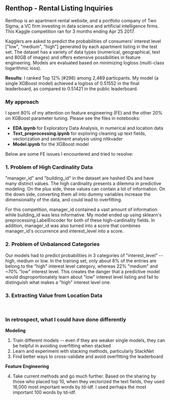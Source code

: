 ## Renthop - Rental Listing Inquiries

Renthop is an apartment rental website, and a portfolio company of Two Sigma, a VC firm investing in data science and artificial intelligence firms. This Kaggle competition ran for 3 months ending Apr 25 2017. 

Kagglers are asked to predict the probabilities of consumers' interest level ["low", "medium", "high"] generated by each apartment listing in the test set. The dataset has a variety of data types (numerical, geographical, text and 80GB of images) and offers extensive possibilities in feature engineering. Models are evaluated based on minimizing logloss (multi-class logarithmic loss). 

**Results**: I ranked Top 12% (#298) among 2,489 particpants. My model (a single XGBoost model) achieved a logloss of 0.51552 in the final leaderboard, as compared to 0.51421 in the public leaderboard. 

### My approach
I spent 80% of my attention on feature engineering (FE) and the other 20% on XGBoost parameter tuning. Please see the files in notebooks:
- **EDA.ipynb** for Exploratory Data Analysis, in numerical and location data
- **Text_preprocessing.ipynb** for exploring cleaning up text fields, vectorization and sentiment analysis using nltkvader
- **Model.ipynb** for the XGBoost model

Below are some FE issues I encountered and tried to resolve: 

### 1. Problem of High Cardinality Data
"manager_id" and "building_id" in the dataset are hashed IDs and have many distinct values. The high cardinality presents a dilemma in predictive modeling. On the plus side, these values can contain a lot of information. On the down side, converting them all into dummy variables increase the dimensionality of the data, and could lead to overfitting. 

For this competition, manager_id contained a vast amount of information while building_id was less informative. My model ended up using sklearn's preprocessing.LabelEncoder for both of these high-cardinality fields. In addition, manager_id was also turned into a score that combines manager_id's occurrence and interest_level into a score. 

### 2. Problem of Unbalanced Categories
Our models had to predict probabilities in 3 categories of "interest_level" -- high, medium or low. In the training set, only about 8% of the entries are belong to the "high" interest level category, whereas 22% "medium" and ~70% "low" interest level. This creates the danger that a predictive model would disproportionately learn about "low" interest level listing and fail to distinguish what makes a "high" interest level one. 

### 3. Extracting Value from Location Data
<br>


### In retrospect, what I could have done differently
**Modeling**

1. Train different models -- even if they are weaker single models, they can be helpful in avoiding overfitting when stacked
2. Learn and experiment with stacking methods, particularly StackNet
3. Find better ways to cross-validate and avoid overfitting the leaderboard 

**Feature Engineering**

4. Take current methods and go much further. Based on the sharing by those who placed top 10, when they vectorized the text fields, they used 16,000 most important words by td-idf. I used perhaps the most important 100 words by td-idf. 

